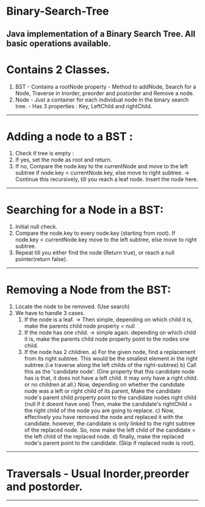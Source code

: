 # Binary-Search-Tree
Java implementation of a Binary Search Tree. All basic operations available.
------------------------------------------------------------------------------------------------------------------------------
# Contains 2 Classes.
1. BST
		- Contains a rootNode property
		- Method to addNode, Search for a Node, Traverse in Inorder, preorder and postorder and Remove a node.
2. Node 
		- Just a container for each individual node in the binary search tree. 
		- Has 3 properties : Key, LeftChild and rightChild.

------------------------------------------------------------------------------------------------------------------------------
# Adding a node to a BST :

1. Check if tree is empty :
2. If yes, set the node as root and return.
3. If no, Compare the node.key to the currentNode and move to the left subtree if node.key < currentNode.key, else move to right subtree.
	 -> Continue this recursively, till you reach a leaf node. Insert the node here.
	 
------------------------------------------------------------------------------------------------------------------------------
# Searching for a Node in a BST:

1. Initial null check.
2. Compare the node.key to every node.key (starting from root). If node.key < currentNode.key move to the left subtree, else move to right subtree.
3. Repeat till you either find the node (Return true), or reach a null pointer(return false).

------------------------------------------------------------------------------------------------------------------------------
# Removing a Node from the BST:

1. Locate the node to be removed. (Use search)
2. We have to handle 3 cases.
    1. If the node is a leaf. -> Then simple, depending on which child it is, make the parents child node property = null
    2. If the node has one child. -> simple again. depending on which child it is, make the parents child node property point to the nodes one child.
    3. If the node has 2 children.
        a) For the given node, find a replacement from its right subtree. This would be the smallest element in the right subtree.(i.e traverse along the left childs of the right-subtree)
        b) Call this as the 'candidate node'. (One property that this candidate node has is that, it does not have a left child. It may only have a right child. or no children at all.)
        	 Now, depending on whether the  candidate node was a left or right child of its parent, Make the candidate node's parent child property point to the candidate nodes right child (null if it doesnt have one)
        	 Then, make the candidate's rightChild = the right child of the node you are going to replace.
        c) Now, effectively you have removed the node and replaced it with the candidate. however, the candidate is only linked to the right subtree of the replaced node.
        	 So, now make the left child of the candidate = the left child of the replaced node.
        d) finally, make the replaced node's parent point to the candidate. (Skip if replaced node is root).
				
------------------------------------------------------------------------------------------------------------------------------
# Traversals - Usual Inorder,preorder and postorder.
------------------------------------------------------------------------------------------------------------------------------
		



